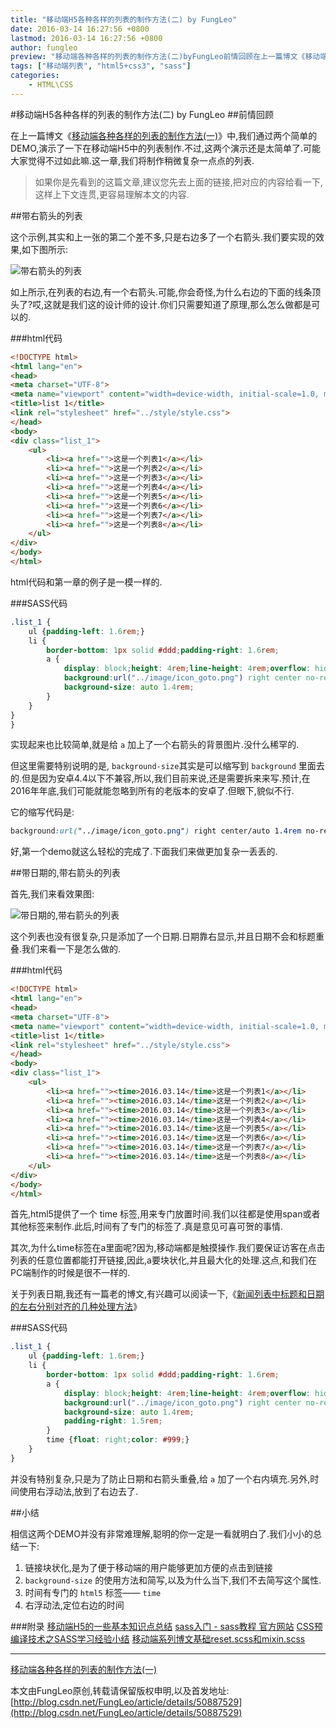 ```yaml
---
title: "移动端H5各种各样的列表的制作方法(二) by FungLeo"
date: 2016-03-14 16:27:56 +0800
lastmod: 2016-03-14 16:27:56 +0800
author: fungleo
preview: "移动端各种各样的列表的制作方法(二)byFungLeo前情回顾在上一篇博文《移动端各种各样的列表的制作方法(一)》中,我们通过两个简单的DEMO,演示了一下在移动端H5中的列表制作.不过,这两个演示还是太简单了.可能大家觉得不过如此嘛.这一章,我们将制作稍微复杂一点点的列表.如果你是先看到的这篇文章,建议您先去上面的链接,把对应的内容给看一下,这样上下文连贯,更容易理解本文的内容.带右箭"
tags: ["移动端列表", "html5+css3", "sass"]
categories:
    - HTML\CSS
---
```


#移动端H5各种各样的列表的制作方法(二) by FungLeo
##前情回顾

在上一篇博文《[移动端各种各样的列表的制作方法(一)](http://blog.csdn.net/fungleo/article/details/50886680)》中,我们通过两个简单的DEMO,演示了一下在移动端H5中的列表制作.不过,这两个演示还是太简单了.可能大家觉得不过如此嘛.这一章,我们将制作稍微复杂一点点的列表.

>如果你是先看到的这篇文章,建议您先去上面的链接,把对应的内容给看一下,这样上下文连贯,更容易理解本文的内容.

##带右箭头的列表

这个示例,其实和上一张的第二个差不多,只是右边多了一个右箭头.我们要实现的效果,如下图所示:

![带右箭头的列表](http://ww3.sinaimg.cn/large/459e195ajw1f1wg25984zj209t0brwfm.jpg)

如上所示,在列表的右边,有一个右箭头.可能,你会奇怪,为什么右边的下面的线条顶头了?哎,这就是我们这的设计师的设计.你们只需要知道了原理,那么怎么做都是可以的.

###html代码
```html
<!DOCTYPE html>
<html lang="en">
<head>
<meta charset="UTF-8">
<meta name="viewport" content="width=device-width, initial-scale=1.0, maximum-scale=1.0, user-scalable=0" />
<title>list 1</title>
<link rel="stylesheet" href="../style/style.css">
</head>
<body>
<div class="list_1">
	<ul>
		<li><a href="">这是一个列表1</a></li>
		<li><a href="">这是一个列表2</a></li>
		<li><a href="">这是一个列表3</a></li>
		<li><a href="">这是一个列表4</a></li>
		<li><a href="">这是一个列表5</a></li>
		<li><a href="">这是一个列表6</a></li>
		<li><a href="">这是一个列表7</a></li>
		<li><a href="">这是一个列表8</a></li>
	</ul>
</div>
</body>
</html>
```
html代码和第一章的例子是一模一样的.

###SASS代码

```css
.list_1 {
	ul {padding-left: 1.6rem;}
	li {
		border-bottom: 1px solid #ddd;padding-right: 1.6rem;
		a {
			display: block;height: 4rem;line-height: 4rem;overflow: hidden;font-size: 1.4rem;
			background:url("../image/icon_goto.png") right center no-repeat;
			background-size: auto 1.4rem;
		}
	}
}
}
```
实现起来也比较简单,就是给 `a` 加上了一个右箭头的背景图片.没什么稀罕的.

但这里需要特别说明的是, `background-size`其实是可以缩写到 `background` 里面去的.但是因为安卓4.4以下不兼容,所以,我们目前来说,还是需要拆来来写.预计,在2016年年底,我们可能就能忽略到所有的老版本的安卓了.但眼下,貌似不行.

它的缩写代码是:

```css
background:url("../image/icon_goto.png") right center/auto 1.4rem no-repeat;
```
好,第一个demo就这么轻松的完成了.下面我们来做更加复杂一丢丢的.

##带日期的,带右箭头的列表

首先,我们来看效果图:

![带日期的,带右箭头的列表](http://ww2.sinaimg.cn/large/459e195ajw1f1wgoub1cjj209v0bx0u9.jpg)

这个列表也没有很复杂,只是添加了一个日期.日期靠右显示,并且日期不会和标题重叠.我们来看一下是怎么做的.

###html代码
```html
<!DOCTYPE html>
<html lang="en">
<head>
<meta charset="UTF-8">
<meta name="viewport" content="width=device-width, initial-scale=1.0, maximum-scale=1.0, user-scalable=0" />
<title>list 1</title>
<link rel="stylesheet" href="../style/style.css">
</head>
<body>
<div class="list_1">
	<ul>
		<li><a href=""><time>2016.03.14</time>这是一个列表1</a></li>
		<li><a href=""><time>2016.03.14</time>这是一个列表2</a></li>
		<li><a href=""><time>2016.03.14</time>这是一个列表3</a></li>
		<li><a href=""><time>2016.03.14</time>这是一个列表4</a></li>
		<li><a href=""><time>2016.03.14</time>这是一个列表5</a></li>
		<li><a href=""><time>2016.03.14</time>这是一个列表6</a></li>
		<li><a href=""><time>2016.03.14</time>这是一个列表7</a></li>
		<li><a href=""><time>2016.03.14</time>这是一个列表8</a></li>
	</ul>
</div>
</body>
</html>
```

首先,html5提供了一个 time 标签,用来专门放置时间.我们以往都是使用span或者其他标签来制作.此后,时间有了专门的标签了.真是意见可喜可贺的事情.

其次,为什么time标签在a里面呢?因为,移动端都是触摸操作.我们要保证访客在点击列表的任意位置都能打开链接,因此,a要块状化,并且最大化的处理.这点,和我们在PC端制作的时候是很不一样的.

关于列表日期,我还有一篇老的博文,有兴趣可以阅读一下,《[新闻列表中标题和日期的左右分别对齐的几种处理方法](http://blog.csdn.net/fungleo/article/details/50315437)》

###SASS代码

```css
.list_1 {
	ul {padding-left: 1.6rem;}
	li {
		border-bottom: 1px solid #ddd;padding-right: 1.6rem;
		a {
			display: block;height: 4rem;line-height: 4rem;overflow: hidden;font-size: 1.4rem;
			background:url("../image/icon_goto.png") right center no-repeat;
			background-size: auto 1.4rem;
			padding-right: 1.5rem;
		}
		time {float: right;color: #999;}
	}
}
```

并没有特别复杂,只是为了防止日期和右箭头重叠,给 `a` 加了一个右内填充.另外,时间使用右浮动法,放到了右边去了.

##小结

相信这两个DEMO并没有非常难理解,聪明的你一定是一看就明白了.我们小小的总结一下:

1. 链接块状化,是为了便于移动端的用户能够更加方便的点击到链接
2. `background-size` 的使用方法和简写,以及为什么当下,我们不去简写这个属性.
3. 时间有专门的 `html5` 标签—— `time`
4. 右浮动法,定位右边的时间

###附录
[移动端H5的一些基本知识点总结](http://blog.csdn.net/fungleo/article/details/50811739)
[sass入门 - sass教程 官方网站](http://www.w3cplus.com/sassguide/)
[CSS预编译技术之SASS学习经验小结](http://blog.csdn.net/fungleo/article/details/50851192)
[移动端系列博文基础reset.scss和mixin.scss](http://blog.csdn.net/fungleo/article/details/50877720)
- - -
[移动端各种各样的列表的制作方法(一)](http://blog.csdn.net/fungleo/article/details/50886680)

本文由FungLeo原创,转载请保留版权申明,以及首发地址: [http://blog.csdn.net/FungLeo/article/details/50887529](http://blog.csdn.net/FungLeo/article/details/50887529)